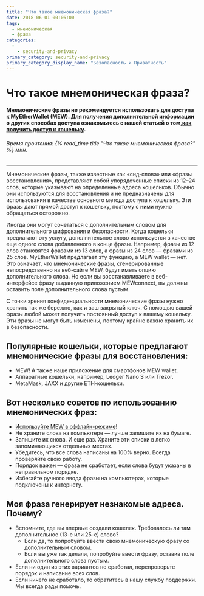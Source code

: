 ```yaml
---
title: "Что такое мнемоническая фраза?"
date: 2018-06-01 00:06:00
tags:
  - мнемоническая
  - фраза
categories:
  - 
    - security-and-privacy
primary_category: security-and-privacy
primary_category_display_name: "Безопасность и Приватность"
---
```


# __Что такое мнемоническая фраза?__
#### __Мнемонические фразы не рекомендуется использовать для доступа к MyEtherWallet (MEW).  Для получения дополнительной информации о других способах доступа ознакомьтесь с нашей статьей о том,[как получить доступ к кошельку](/@@@@@@/getting-started/how-to-access-your-wallet/).__
###### Время прочтения: {% read_time title "Что такое мнемоническая фраза?" %} мин.
***

Мнемонические фразы, также известные как «сид-слова» или «фразы восстановления», представляют собой упорядоченные списки из 12–24 слов, которые указывают на определенные адреса кошельков. Обычно они используются для восстановления и не предназначены для использования в качестве основного метода доступа к кошельку. Эти фразы дают прямой доступ к кошельку, поэтому с ними нужно обращаться осторожно.

Иногда они могут сочетаться с дополнительным словом для дополнительного шифрования и безопасности. Когда кошельки предлагают эту услугу, дополнительное слово используется в качестве еще одного слова добавленного в конце фразы. Например, фразы из 12 слов становятся фразами из 13 слов, а фразы из 24 слов — фразами из  25 слов. MyEtherWallet предлагает эту функцию, а MEW wallet — нет. Это означает, что мнемонические фразы, сгенерированные непосредственно на веб-сайте MEW, будут иметь опцию дополнительного слова. Но если вы восстанавливаете в веб-интерфейсе фразу выданную приложением MEWconnect, вы должны оставить поле дополнительного слова пустым.

С точки зрения конфиденциальности мнемонические фразы нужно хранить так же бережно, как и ваш закрытый ключ. С помощью вашей фразы любой может получить постоянный доступ к вашему кошельку. Эти фразы не могут быть изменены, поэтому крайне важно хранить их в безопасности.

## __Популярные кошельки, которые предлагают мнемонические фразы для восстановления:__
* MEW! А также наше приложение для смартфонов MEW wallet.
* Аппаратные кошельки, например, Ledger Nano S или Trezor.
* MetaMask, JAXX и другие ETH-кошельки.

## __Вот несколько советов по использованию мнемонических фраз:__
* [Используйте MEW в оффлайн-режиме](/@@@@@@/offline/using-mew-offline/)!
* Не храните слова на компьютере — лучше запишите их на бумаге.
* Запишите их снова. И еще раз. Храните эти списки в легко запоминающихся отдельных местах.
* Убедитесь, что все слова написаны на 100% верно. Всегда проверяйте свою работу.
* Порядок важен — фраза не сработает, если слова будут указаны в неправильном порядке.
* Избегайте ручного ввода фразы на компьютерах, которые подключены к интернету.

## __Моя фраза генерирует незнакомые адреса. Почему?__
* Вспомните, где вы впервые создали кошелек. Требовалось ли там дополнительное (13-е или 25-е) слово?
    * Если да, то попробуйте ввести свою мнемоническую фразу со дополнительным словом.
    * Если вы уже так делали, попробуйте ввести фразу, оставив поле дополнительного слова пустым.
* Если ни один из этих вариантов не сработал, перепроверьте порядок и написание всех слов.
* Если ничего не сработало, то обратитесь в нашу службу поддержки. Мы всегда рады помочь.